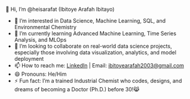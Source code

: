 👋 Hi, I’m @heisarafat (Ibitoye Arafah Ibitayo)  
- 👀 I’m interested in Data Science, Machine Learning, SQL, and Environmental Chemistry  
- 🌱 I’m currently learning Advanced Machine Learning, Time Series Analysis, and MLOps  
- 💞️ I’m looking to collaborate on real-world data science projects, especially those involving data visualization, analytics, and model deployment  
- 📫 How to reach me: [LinkedIn](https://www.linkedin.com/in/heisarafat) | Email: ibitoyearafah2003@gmail.com  
- 😄 Pronouns: He/Him  
- ⚡ Fun fact: I’m a trained Industrial Chemist who codes, designs, and dreams of becoming a Doctor (Ph.D.) before 30!😹

